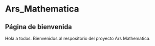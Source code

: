 # Ars_Mathematica
## Página de bienvenida

Hola a todos. Bienvenidos al respositorio del proyecto Ars Mathematica.